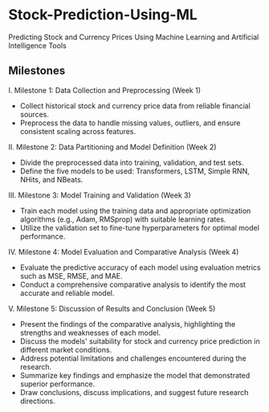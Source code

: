 # Stock-Prediction-Using-ML
Predicting Stock and Currency Prices Using Machine Learning and Artificial Intelligence Tools


## Milestones
I.	Milestone 1: Data Collection and Preprocessing (Week 1)
-	Collect historical stock and currency price data from reliable financial sources.
-	Preprocess the data to handle missing values, outliers, and ensure consistent scaling across features.
  
II.	Milestone 2: Data Partitioning and Model Definition (Week 2)
-	Divide the preprocessed data into training, validation, and test sets.
-	Define the five models to be used: Transformers, LSTM, Simple RNN, NHits, and NBeats.
  
III.	Milestone 3: Model Training and Validation (Week 3)
-	Train each model using the training data and appropriate optimization algorithms (e.g., Adam, RMSprop) with suitable learning rates.
-	Utilize the validation set to fine-tune hyperparameters for optimal model performance.
  
IV.	Milestone 4: Model Evaluation and Comparative Analysis (Week 4)
-	Evaluate the predictive accuracy of each model using evaluation metrics such as MSE, RMSE, and MAE.
-	Conduct a comprehensive comparative analysis to identify the most accurate and reliable model.
  
V.	Milestone 5: Discussion of Results and Conclusion (Week 5)
-	Present the findings of the comparative analysis, highlighting the strengths and weaknesses of each model.
-	Discuss the models' suitability for stock and currency price prediction in different market conditions.
-	Address potential limitations and challenges encountered during the research.
-	Summarize key findings and emphasize the model that demonstrated superior performance.
-	Draw conclusions, discuss implications, and suggest future research directions.

